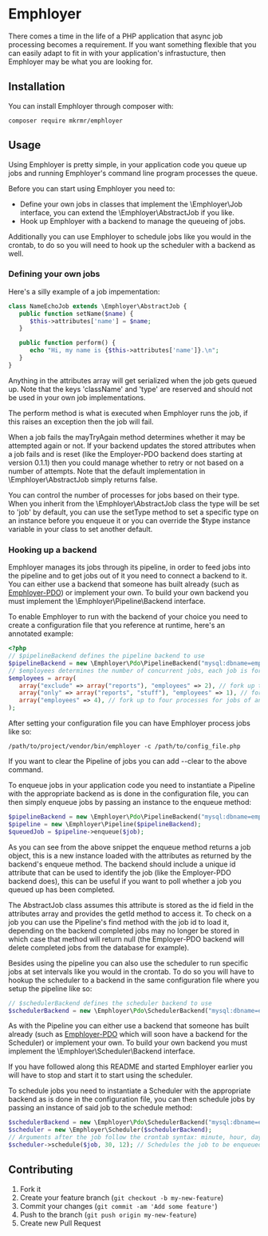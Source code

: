 # Emphloyer

There comes a time in the life of a PHP application that async job processing
becomes a requirement. If you want something flexible that you can easily adapt
to fit in with your application's infrastucture, then Emphloyer may be what you
are looking for.

## Installation

You can install Emphloyer through composer with:

    composer require mkrmr/emphloyer

## Usage

Using Emphloyer is pretty simple, in your application code you queue up jobs and
running Emphloyer's command line program processes the queue.

Before you can start using Emphloyer you need to:

- Define your own jobs in classes that implement the \Emphloyer\Job interface,
  you can extend the \Emphloyer\AbstractJob if you like. 
- Hook up Emphloyer with a backend to manage the queueing of jobs.

Additionally you can use Emphloyer to schedule jobs like you would in the
crontab, to do so you will need to hook up the scheduler with a backend as well.

### Defining your own jobs

Here's a silly example of a job impementation:

```php
class NameEchoJob extends \Emphloyer\AbstractJob {
   public function setName($name) {
      $this->attributes['name'] = $name;
   }

   public function perform() {
      echo "Hi, my name is {$this->attributes['name']}.\n";
   }
}
```

Anything in the attributes array will get serialized when the job gets queued
up. Note that the keys 'className' and 'type' are reserved and should not be
used in your own job implementations. 

The perform method is what is executed when Emphloyer runs the job, if this
raises an exception then the job will fail. 

When a job fails the mayTryAgain method determines whether it may be attempted
again or not. If your backend updates the stored attributes when a job fails 
and is reset (like the Employer-PDO backend does starting at version 0.1.1) 
then you could manage whether to retry or not based on a number of attempts. 
Note that the default implementation in \Emphloyer\AbstractJob simply returns 
false.

You can control the number of processes for jobs based on their type. When you
inherit from the \Emphloyer\AbstractJob class the type will be set to 'job' by
default, you can use the setType method to set a specific type on an instance
before you enqueue it or you can override the $type instance variable in your
class to set another default.

### Hooking up a backend 

Emphloyer manages its jobs through its pipeline, in order to feed jobs into the
pipeline and to get jobs out of it you need to connect a backend to it. You can
either use a backend that someone has built already (such as [Emphloyer-PDO](https://github.com/mkremer/emphloyer-pdo)) or
implement your own. To build your own backend you must implement the
\Emphloyer\Pipeline\Backend interface.

To enable Emphloyer to run with the backend of your choice you need to create a
configuration file that you reference at runtime, here's an annotated example:

```php
<?php
// $pipelineBackend defines the pipeline backend to use
$pipelineBackend = new \Emphloyer\Pdo\PipelineBackend("mysql:dbname=emphloyer_example;host=localhost", "user", "password");
// $employees determines the number of concurrent jobs, each job is forked off using pcntl_fork. Each entry is used, so if you specify duplicates that will simply add more employees for those types.
$employees = array(
   array("exclude" => array("reports"), "employees" => 2), // fork up to two processes for jobs of any type except 'reports'
   array("only" => array("reports", "stuff"), "employees" => 1), // fork up to one process for jobs of the types 'reports' and 'stuff'
   array("employees" => 4), // fork up to four processes for jobs of any type
);
```

After setting your configuration file you can have Emphloyer process jobs like 
so:

    /path/to/project/vendor/bin/emphloyer -c /path/to/config_file.php

If you want to clear the Pipeline of jobs you can add --clear to the above command.

To enqueue jobs in your application code you need to instantiate a Pipeline with
the appropriate backend as is done in the configuration file, you can then
simply enqueue jobs by passing an instance to the enqueue method:

```php
$pipelineBackend = new \Emphloyer\Pdo\PipelineBackend("mysql:dbname=emphloyer_example;host=localhost", "user", "password");
$pipeline = new \Emphloyer\Pipeline($pipelineBackend);
$queuedJob = $pipeline->enqueue($job);
```

As you can see from the above snippet the enqueue method returns a job object,
this is a new instance loaded with the attributes as returned by the backend's
enqueue method. The backend should include a unique id attribute that can be 
used to identify the job (like the Employer-PDO backend does), this can be
useful if you want to poll whether a job you queued up has been completed. 

The AbstractJob class assumes this attribute is stored as the id field in the 
attributes array and provides the getId method to access it.  To check on a job 
you can use the Pipeline's find method with the job id to load it, depending on 
the backend completed jobs may no longer be stored in which case that method 
will return null (the Employer-PDO backend will delete completed jobs from the 
database for example). 

Besides using the pipeline you can also use the scheduler to run specific jobs
at set intervals like you would in the crontab. To do so you will have to hookup
the scheduler to a backend in the same configuration file where you setup the
pipeline like so: 

```php
// $schedulerBackend defines the scheduler backend to use
$schedulerBackend = new \Emphloyer\Pdo\SchedulerBackend("mysql:dbname=emphloyer_example;host=localhost", "user", "password");
```

As with the Pipeline you can either use a backend that someone has built \
already (such as [Emphloyer-PDO](https://github.com/mkremer/emphloyer-pdo) which
will soon have a backend for the Scheduler) or implement your own. To build 
your own backend you must implement the \Emphloyer\Scheduler\Backend interface.

If you have followed along this README and started Emphloyer earlier you will
have to stop and start it to start using the scheduler.

To schedule jobs you need to instantiate a Scheduler with the appropriate
backend as is done in the configuration file, you can then schedule jobs by
passing an instance of said job to the schedule method:

```php
$schedulerBackend = new \Emphloyer\Pdo\SchedulerBackend("mysql:dbname=emphloyer_example;host=localhost", "user", "password");
$scheduler = new \Emphloyer\Scheduler($schedulerBackend);
// Arguments after the job follow the crontab syntax: minute, hour, day of month, month, day of week
$scheduler->schedule($job, 30, 12); // Schedules the job to be enqueued every day at 12:30
```

## Contributing

1. Fork it
2. Create your feature branch (`git checkout -b my-new-feature`)
3. Commit your changes (`git commit -am 'Add some feature'`)
4. Push to the branch (`git push origin my-new-feature`)
5. Create new Pull Request

